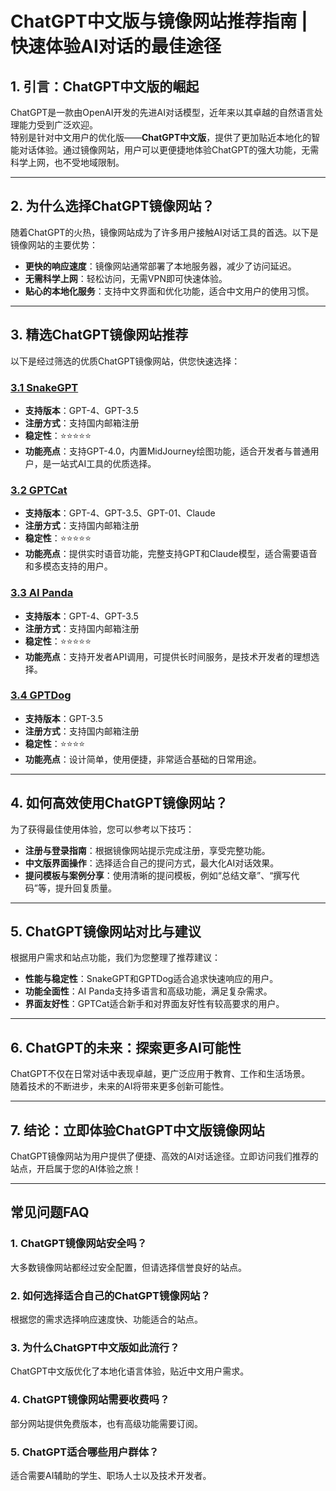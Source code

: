 # ChatGPT中文版与镜像网站推荐指南 | 快速体验AI对话的最佳途径

## 1. 引言：ChatGPT中文版的崛起  
ChatGPT是一款由OpenAI开发的先进AI对话模型，近年来以其卓越的自然语言处理能力受到广泛欢迎。  
特别是针对中文用户的优化版——**ChatGPT中文版**，提供了更加贴近本地化的智能对话体验。通过镜像网站，用户可以更便捷地体验ChatGPT的强大功能，无需科学上网，也不受地域限制。

---

## 2. 为什么选择ChatGPT镜像网站？  
随着ChatGPT的火热，镜像网站成为了许多用户接触AI对话工具的首选。以下是镜像网站的主要优势：  
- **更快的响应速度**：镜像网站通常部署了本地服务器，减少了访问延迟。  
- **无需科学上网**：轻松访问，无需VPN即可快速体验。  
- **贴心的本地化服务**：支持中文界面和优化功能，适合中文用户的使用习惯。  

---

## 3. 精选ChatGPT镜像网站推荐  
以下是经过筛选的优质ChatGPT镜像网站，供您快速选择：  

### [3.1 SnakeGPT](https://snakegpt.work)  
- **支持版本**：GPT-4、GPT-3.5  
- **注册方式**：支持国内邮箱注册  
- **稳定性**：⭐⭐⭐⭐⭐  
- **功能亮点**：支持GPT-4.0，内置MidJourney绘图功能，适合开发者与普通用户，是一站式AI工具的优质选择。

### [3.2 GPTCat](https://gptcat.net/)  
- **支持版本**：GPT-4、GPT-3.5、GPT-01、Claude  
- **注册方式**：支持国内邮箱注册  
- **稳定性**：⭐⭐⭐⭐⭐  
- **功能亮点**：提供实时语音功能，完整支持GPT和Claude模型，适合需要语音和多模态支持的用户。

### [3.3 AI Panda](https://ai-panda.xyz/login?invite_code=34137c47)  
- **支持版本**：GPT-4、GPT-3.5  
- **注册方式**：支持国内邮箱注册  
- **稳定性**：⭐⭐⭐⭐⭐  
- **功能亮点**：支持开发者API调用，可提供长时间服务，是技术开发者的理想选择。

### [3.4 GPTDog](http://gptdog.online/)  
- **支持版本**：GPT-3.5  
- **注册方式**：支持国内邮箱注册  
- **稳定性**：⭐⭐⭐⭐  
- **功能亮点**：设计简单，使用便捷，非常适合基础的日常用途。

---

## 4. 如何高效使用ChatGPT镜像网站？  
为了获得最佳使用体验，您可以参考以下技巧：  
- **注册与登录指南**：根据镜像网站提示完成注册，享受完整功能。  
- **中文版界面操作**：选择适合自己的提问方式，最大化AI对话效果。  
- **提问模板与案例分享**：使用清晰的提问模板，例如“总结文章”、“撰写代码”等，提升回复质量。  

---

## 5. ChatGPT镜像网站对比与建议  
根据用户需求和站点功能，我们为您整理了推荐建议：  
- **性能与稳定性**：SnakeGPT和GPTDog适合追求快速响应的用户。  
- **功能全面性**：AI Panda支持多语言和高级功能，满足复杂需求。  
- **界面友好性**：GPTCat适合新手和对界面友好性有较高要求的用户。  

---

## 6. ChatGPT的未来：探索更多AI可能性  
ChatGPT不仅在日常对话中表现卓越，更广泛应用于教育、工作和生活场景。  
随着技术的不断进步，未来的AI将带来更多创新可能性。  

---

## 7. 结论：立即体验ChatGPT中文版镜像网站  
ChatGPT镜像网站为用户提供了便捷、高效的AI对话途径。立即访问我们推荐的站点，开启属于您的AI体验之旅！  

---

## 常见问题FAQ  

### 1. ChatGPT镜像网站安全吗？  
大多数镜像网站都经过安全配置，但请选择信誉良好的站点。  

### 2. 如何选择适合自己的ChatGPT镜像网站？  
根据您的需求选择响应速度快、功能适合的站点。  

### 3. 为什么ChatGPT中文版如此流行？  
ChatGPT中文版优化了本地化语言体验，贴近中文用户需求。  

### 4. ChatGPT镜像网站需要收费吗？  
部分网站提供免费版本，也有高级功能需要订阅。  

### 5. ChatGPT适合哪些用户群体？  
适合需要AI辅助的学生、职场人士以及技术开发者。  
